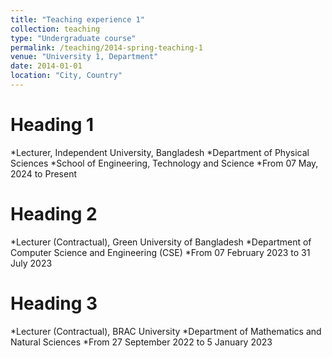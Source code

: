 ```yaml
---
title: "Teaching experience 1"
collection: teaching
type: "Undergraduate course"
permalink: /teaching/2014-spring-teaching-1
venue: "University 1, Department"
date: 2014-01-01
location: "City, Country"
---
```


Heading 1
======
*Lecturer, Independent University, Bangladesh 
  *Department of Physical Sciences
  *School of Engineering, Technology and Science
  *From 07 May, 2024 to Present

Heading 2
======

 *Lecturer (Contractual), Green University of Bangladesh
  *Department of Computer Science and Engineering (CSE)
  *From 07 February 2023 to 31 July 2023

Heading 3
======

*Lecturer (Contractual), BRAC University
  *Department of Mathematics and Natural Sciences
  *From 27 September 2022 to 5 January 2023
